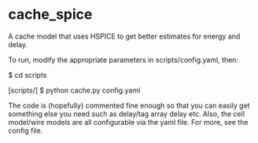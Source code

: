 cache_spice
===========

A cache model that uses HSPICE to get better estimates for energy and delay.

To run, modify the appropriate parameters in scripts/config.yaml, then:

$ cd scripts

[scripts/] $ python cache.py config.yaml

The code is (hopefully) commented fine enough so that you can easily get something else you need such as delay/tag array delay etc. Also, the cell model/wire models are all configurable via the yaml file. For more, see the config file.
